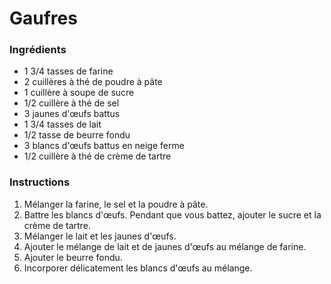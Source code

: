 # Gaufres

### Ingrédients

- 1 3/4 tasses de farine
- 2 cuillères à thé de poudre à pâte
- 1 cuillère à soupe de sucre
- 1/2 cuillère à thé de sel
- 3 jaunes d'œufs battus
- 1 3/4 tasses de lait
- 1/2 tasse de beurre fondu
- 3 blancs d'œufs battus en neige ferme
- 1/2 cuillère à thé de crème de tartre

### Instructions

1. Mélanger la farine, le sel et la poudre à pâte.
2. Battre les blancs d'œufs. Pendant que vous battez, ajouter le sucre et la crème de tartre.
3. Mélanger le lait et les jaunes d'œufs.
4. Ajouter le mélange de lait et de jaunes d'œufs au mélange de farine.
5. Ajouter le beurre fondu.
6. Incorporer délicatement les blancs d'œufs au mélange.
